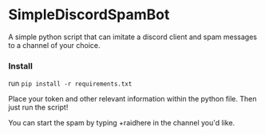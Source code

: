 # SimpleDiscordSpamBot
A simple python script that can imitate a discord client and spam messages to a channel of your choice.

### Install
run `pip install -r requirements.txt`

Place your token and other relevant information within the python file. Then just run the script!

You can start the spam by typing +raidhere in the channel you'd like.

